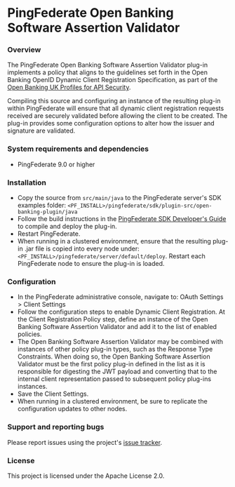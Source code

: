 PingFederate Open Banking Software Assertion Validator
======================================================

### Overview

The PingFederate Open Banking Software Assertion Validator plug-in implements a policy that aligns to the guidelines set forth in the Open Banking OpenID Dynamic Client Registration Specification, as part of the [Open Banking UK Profiles for API Security](https://bitbucket.org/openid/obuk).

Compiling this source and configuring an instance of the resulting plug-in within PingFederate will ensure that all dynamic client registration requests received are securely validated before allowing the client to be created. The plug-in provides some configuration options to alter how the issuer and signature are validated.

### System requirements and dependencies

* PingFederate 9.0 or higher

### Installation

* Copy the source from `src/main/java` to the PingFederate server's SDK examples folder: `<PF_INSTALL>/pingfederate/sdk/plugin-src/open-banking-plugin/java`
* Follow the build instructions in the [PingFederate SDK Developer's Guide](https://documentation.pingidentity.com/pingfederate/pf90/index.shtml#sdkDevelopersGuide/concept/buildingAndDeployingYourProject.html) to compile and deploy the plug-in.
* Restart PingFederate.
* When running in a clustered environment, ensure that the resulting plug-in .jar file is copied into every node under: `<PF_INSTALL>/pingfederate/server/default/deploy`. Restart each PingFederate node to ensure the plug-in is loaded.

### Configuration

* In the PingFederate administrative console, navigate to: OAuth Settings > Client Settings
* Follow the configuration steps to enable Dynamic Client Registration. At the Client Registration Policy step, define an instance of the Open Banking Software Assertion Validator and add it to the list of enabled policies.
* The Open Banking Software Assertion Validator may be combined with instances of other policy plug-in types, such as the Response Type Constraints. When doing so, the Open Banking Software Assertion Validator must be the first policy plug-in defined in the list as it is responsible for digesting the JWT payload and converting that to the internal client representation passed to subsequent policy plug-ins instances.
* Save the Client Settings.
* When running in a clustered environment, be sure to replicate the configuration updates to other nodes.

### Support and reporting bugs

Please report issues using the project's [issue tracker](https://github.com/pingidentity/open-banking-plugin/issues).

### License

This project is licensed under the Apache License 2.0.
